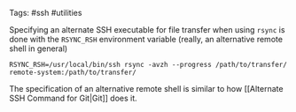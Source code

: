 Tags: #ssh #utilities 

Specifying an alternate SSH executable for file transfer when using `rsync` is done with the `RSYNC_RSH` environment variable (really, an alternative remote shell in general)

```shell
RSYNC_RSH=/usr/local/bin/ssh rsync -avzh --progress /path/to/transfer/ remote-system:/path/to/transfer/
```

The specification of an alternative remote shell is similar to how [[Alternate SSH Command for Git|Git]] does it.